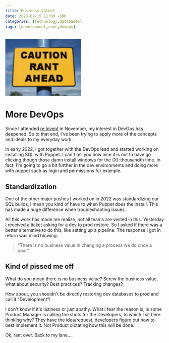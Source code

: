 ```yaml
---
title: Business Value?
date: 2023-02-15 11:00 -500
categories: [technology,databases]
tags: [development,rant,devops]
---
```


![rant ahead](/assets/images/blog-caution-rant-ahead.jpg)

# More DevOps

Since I attended [re:Invent](https://reinvent.awsevents.com/) in November, my interest in DevOps has deepened. So to that end, I've been trying to apply more of the concepts and ideals to my everyday work. 

In early 2022, I got together with the DevOps lead and started working on installing SQL with Puppet. I can't tell you how nice it is not to have go clicking though those damn install windows for the (X)-thousandth time. In fact, I'm going to go a bit further in the dev environments and doing more with puppet such as login and permissions for example. 

## Standardization

One of the other major pushes I worked on in 2022 was standardizing our SQL builds, I mean you kind of have to when Puppet does the install. This has made a huge difference when troubleshooting issues.

All this work has made me realize, not all teams are vested in this. Yesterday I received a ticket asking for a dev to prod restore. So I asked if there was a better alternative to do this, like setting up a pipeline. The response I got in return was mind blowing:

> "There is no business value in changing a process we do once a year"

## Kind of pissed me off

What do you mean there is no business value? Screw the business value, what about security? Best practices? Tracking changes? 

How about, you shouldn't be directly restoring dev databases to prod and call it "Development"! 

I don't know if it's laziness or just apathy. What I fear the reason is, is some Product Manager is calling the shots for the Developers, to which I sit here thinking why? They have the idea/request, developers figure out how to best implement it. Not Product dictating how this will be done. 

Ok, rant over. Back to my lane....
